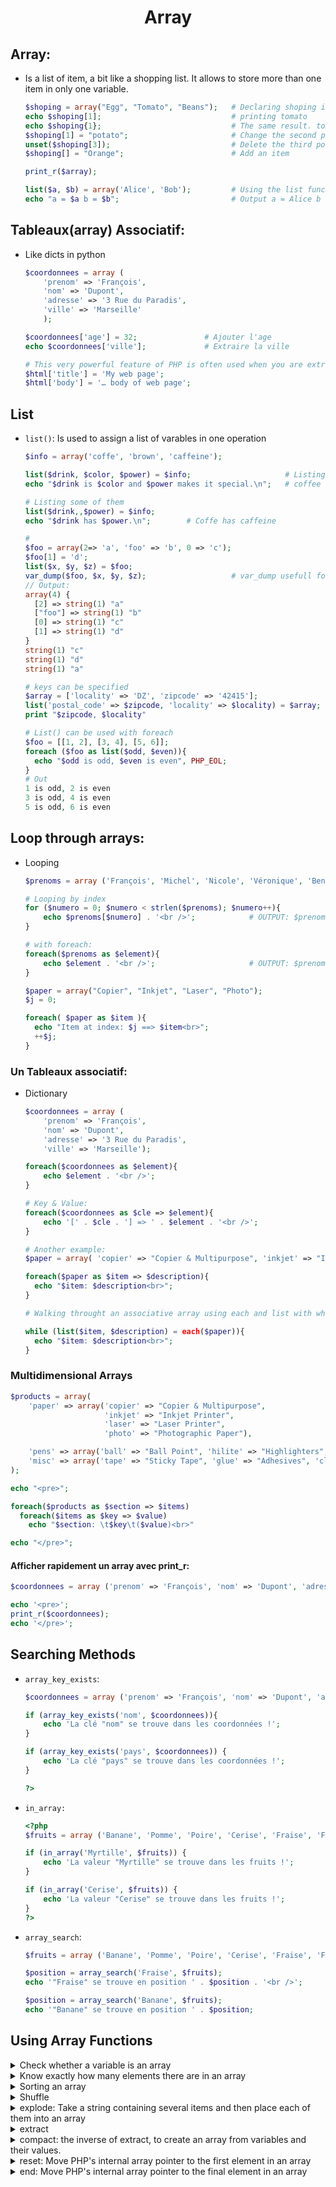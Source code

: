 # <center>Array</center>

## Array: 

* Is a list of item, a bit like a shopping list. It allows to store more than one item in only one variable.  

  ```php
  $shoping = array("Egg", "Tomato", "Beans");   # Declaring shoping in php each item in an array is numbred starting from 0.
  echo $shoping[1];                             # printing tomato 
  echo $shoping{1};                             # The same result. tomato
  $shoping[1] = "potato";                       # Change the second position 
  unset($shoping[3]);                           # Delete the third position from shoping
  $shoping[] = "Orange";                        # Add an item

  print_r($array);

  list($a, $b) = array('Alice', 'Bob');         # Using the list function to create an array
  echo "a = $a b = $b";                         # Output a = Alice b = Bob
  ```


## Tableaux(array) Associatif:

* Like dicts in python

  ```php  
  $coordonnees = array (
      'prenom' => 'François',
      'nom' => 'Dupont',
      'adresse' => '3 Rue du Paradis',
      'ville' => 'Marseille'
      );

  $coordonnees['age'] = 32;               # Ajouter l'age
  echo $coordonnees['ville'];             # Extraire la ville

  # This very powerful feature of PHP is often used when you are extracting information from XML and HTML.
  $html['title'] = 'My web page';
  $html['body'] = '… body of web page';
  ```

## List

* `list()`: Is used to assign a list of varables in one operation 

  ```php
  $info = array('coffe', 'brown', 'caffeine');

  list($drink, $color, $power) = $info;                     # Listing al the variables
  echo "$drink is $color and $power makes it special.\n";   # coffee is brown and caffeine makes it special.

  # Listing some of them
  list($drink,,$power) = $info;
  echo "$drink has $power.\n";        # Coffe has caffeine

  # 
  $foo = array(2=> 'a', 'foo' => 'b', 0 => 'c');
  $foo[1] = 'd';
  list($x, $y, $z) = $foo;
  var_dump($foo, $x, $y, $z);                   # var_dump usefull for debbuging arrays
  // Output:
  array(4) {
    [2] => string(1) "a"
    ["foo"] => string(1) "b"
    [0] => string(1) "c"
    [1] => string(1) "d"
  }
  string(1) "c"
  string(1) "d"
  string(1) "a"

  # keys can be specified
  $array = ['locality' => 'DZ', 'zipcode' => '42415'];
  list('postal_code' => $zipcode, 'locality' => $locality) = $array;
  print "$zipcode, $locality"                                           # 42415, DZ

  # List() can be used with foreach
  $foo = [[1, 2], [3, 4], [5, 6]];
  foreach ($foo as list($odd, $even)){
    echo "$odd is odd, $even is even", PHP_EOL;
  }
  # Out
  1 is odd, 2 is even
  3 is odd, 4 is even
  5 is odd, 6 is even
  ```

## Loop through arrays:

* Looping

  ```php
  $prenoms = array ('François', 'Michel', 'Nicole', 'Véronique', 'Benoît');

  # Looping by index
  for ($numero = 0; $numero < strlen($prenoms); $numero++){
      echo $prenoms[$numero] . '<br />';            # OUTPUT: $prenoms[0], $prenoms[1]
  }

  # with foreach:
  foreach($prenoms as $element){ 
      echo $element . '<br />';                     # OUTPUT: $prenoms[0], $prenoms[1]
  }

  $paper = array("Copier", "Inkjet", "Laser", "Photo");
  $j = 0;

  foreach( $paper as $item ){
    echo "Item at index: $j ==> $item<br>";
    ++$j;
  }
  ```

### Un Tableaux associatif:

* Dictionary

  ```php
  $coordonnees = array (
      'prenom' => 'François',
      'nom' => 'Dupont',
      'adresse' => '3 Rue du Paradis',
      'ville' => 'Marseille');

  foreach($coordonnees as $element){
      echo $element . '<br />';
  }

  # Key & Value:
  foreach($coordonnees as $cle => $element){
      echo '[' . $cle . '] => ' . $element . '<br />';
  }

  # Another example:
  $paper = array( 'copier' => "Copier & Multipurpose", 'inkjet' => "Inkjet Printer", 'laser' => "laser Printer",);

  foreach($paper as $item => $description){
    echo "$item: $description<br>";
  }

  # Walking throught an associative array using each and list with while loop.

  while (list($item, $description) = each($paper)){
    echo "$item: $description<br>";
  }
  ```

### Multidimensional Arrays

```php
$products = array(
    'paper' => array('copier' => "Copier & Multipurpose",
                     'inkjet' => "Inkjet Printer",
                     'laser' => "Laser Printer",
                     'photo' => "Photographic Paper"),

    'pens' => array('ball' => "Ball Point", 'hilite' => "Highlighters", 'marker' => "Markers"),
    'misc' => array('tape' => "Sticky Tape", 'glue' => "Adhesives", 'clips' => "Paperclips")
);

echo "<pre>";

foreach($products as $section => $items)
  foreach($items as $key => $value)
    echo "$section: \t$key\t($value)<br>"

echo "</pre>";
```


#### Afficher rapidement un array avec print_r:


```php
$coordonnees = array ('prenom' => 'François', 'nom' => 'Dupont', 'adresse' => '3 Rue du Paradis', 'ville' => 'Marseille');

echo '<pre>';
print_r($coordonnees);
echo '</pre>';
```

## Searching Methods

* `array_key_exists`:

  ```php
  $coordonnees = array ('prenom' => 'François', 'nom' => 'Dupont', 'adresse' => '3 Rue du Paradis', 'ville' => 'Marseille');

  if (array_key_exists('nom', $coordonnees)){
      echo 'La clé "nom" se trouve dans les coordonnées !';
  }

  if (array_key_exists('pays', $coordonnees)) {
      echo 'La clé "pays" se trouve dans les coordonnées !';
  }

  ?>
  ```


* `in_array:`

  ```php
  <?php
  $fruits = array ('Banane', 'Pomme', 'Poire', 'Cerise', 'Fraise', 'Framboise');

  if (in_array('Myrtille', $fruits)) {
      echo 'La valeur "Myrtille" se trouve dans les fruits !';
  }

  if (in_array('Cerise', $fruits)) {
      echo 'La valeur "Cerise" se trouve dans les fruits !';
  }
  ?>
  ```
    
* `array_search`:

  ```php
  $fruits = array ('Banane', 'Pomme', 'Poire', 'Cerise', 'Fraise', 'Framboise');

  $position = array_search('Fraise', $fruits);
  echo '"Fraise" se trouve en position ' . $position . '<br />';

  $position = array_search('Banane', $fruits);
  echo '"Banane" se trouve en position ' . $position;
  ```

## Using Array Functions

<details>
<summary>Check whether a variable is an array </summary>

  ```php
  echo (is_array($arrayName)) ? "Is an array" : "Is not an array";
  ```
</details>

<details>
<summary>Know exactly how many elements there are in an array</summary>

  ```php
  echo count($arrayName);
  echo count($arrayName, 1);      # Multidimensional array
  ```
 </details>

<details>
<summary>Sorting an array</summary>
  
  ```php
  sort($arrayName);                   # Sort will act directly on the supplied array.
  sort($arrayName, SORT_NUMERIC);     # Numerically
  sort($arrayName, SORT_STRING);      # Strings

  # Reverse sort
  rsort($arrayName, SORT_NUMERIC);    # Numerically in reverse order
  rsort($arrayName, SORT_STRING);     # Strings in reverse order
  ```
</details>

<details>
<summary>Shuffle</summary>

  ```php
  shuffle($card);     // Act directly on the supplied array.
  ```
</details>

<details>
<summary>explode: Take a string containing several items and then place each of them into an array</summary>
  
  ```php
  $temp = explode(' ', "This is a sentence with seven words");    # The first parameter, the delimiter.
  print_r($temp)
  ```
</details>


<details>
<summary>extract</summary>
  
  ```php
  # All variables will begin with the given prefix string followed by an (_) 
  # $q will become $fromget_q.
  extract($_GET, EXTR_PREFIX_ALL, 'fromget');   # $fromget_varname
  ```
</details>

<details>
<summary>compact: the inverse of extract, to create an array from variables and their values.</summary>

  ```php
  $fname = "Doctor";
  $sname = "Who";
  $planet = "Gallifrey";
  $contact = compact('fname', 'sname', 'planet');
  print_r($contact);
  # OUTPUT:
  Array
  (
    [fname] => Doctor
    [sname] => Who
    [planet] => Gallifrey
  )
  ```
* Using `compact` to help with debugging

  ```php
  $j = 23;
  $temp = "Hello";
  $address = "1 Old Street";
  $age = 61;
  print_r(compact(explode(' ', 'j temp address age')));
  # OUTPUT:
  Array
  (
    [j] => 23
    [temp] => Hello
    [address] => 1 Old Street
    [age] => 61
  )
  ```

</details>

<details>
<summary>reset: Move PHP's internal array pointer to the first element in an array</summary>
  
  ```php
  reset($fred);           # Throw away return value
  $item = reset($fred);   # Keep first element of the array in $item
  ```
</details>

<details>
<summary> end: Move PHP's internal array pointer to the final element in an array</summary>

  ```php
  end($fred);           // Throw away return value
  $item = end($fred);   // Keep the last element of the array in $item
  ```
</details>
